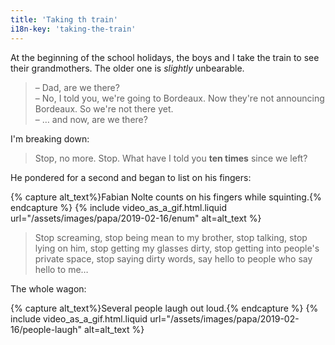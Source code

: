 ```yaml
---
title: 'Taking th train'
i18n-key: 'taking-the-train'
---
```


At the beginning of the school holidays, the boys and I take the train to see
their grandmothers. The older one is _slightly_ unbearable.

> – Dad, are we there?  
> – No, I told you, we're going to Bordeaux. Now they're not announcing
> Bordeaux. So we're not there yet.  
> – … and now, are we there?

I'm breaking down:

> Stop, no more. Stop. What have I told you **ten times** since we left?

He pondered for a second and began to list on his fingers:

{% capture alt_text%}Fabian Nolte counts on his fingers while
squinting.{% endcapture %} {% include video_as_a_gif.html.liquid
url="/assets/images/papa/2019-02-16/enum"
alt=alt_text
%}

> Stop screaming, stop being mean to my brother, stop talking, stop lying on
> him, stop getting my glasses dirty, stop getting into people's private space,
> stop saying dirty words, say hello to people who say hello to me…

The whole wagon:

{% capture alt_text%}Several people laugh out loud.{% endcapture %}
{% include video_as_a_gif.html.liquid
url="/assets/images/papa/2019-02-16/people-laugh"
alt=alt_text
%}
